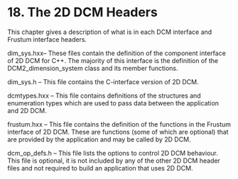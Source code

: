 # 18\. The 2D DCM Headers

This chapter gives a description of what is in each DCM interface and Frustum interface headers.

dim\_sys.hxx– These files contain the definition of the component interface of 2D DCM for C++. The majority of this interface is the definition of the DCM2\_dimension\_system class and its member functions.

dim\_sys.h – This file contains the C-interface version of 2D DCM.

dcmtypes.hxx – This file contains definitions of the structures and enumeration types which are used to pass data between the application and 2D DCM.

frustum.hxx – This file contains the definition of the functions in the Frustum interface of 2D DCM. 
These are functions (some of which are optional) that are provided by the application and may be called by 2D DCM.

dcm\_op\_defs.h – This file lists the options to control 2D DCM behaviour. 
This file is optional, it is not included by any of the other 2D DCM header files and not required to build an application that uses 2D DCM.

